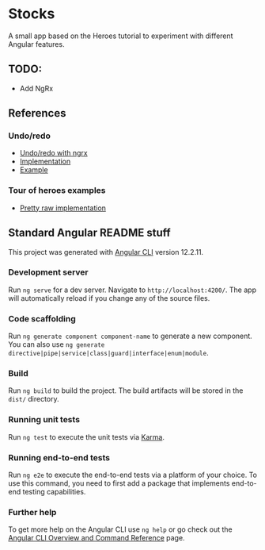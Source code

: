# Stocks

A small app based on the Heroes tutorial to experiment with different Angular features.

## TODO:

* Add NgRx

## References

### Undo/redo
* [Undo/redo with ngrx](https://nils-mehlhorn.de/posts/angular-undo-redo-ngrx-redux)
* [Implementation](https://github.com/nilsmehlhorn/ngrx-wieder)
* [Example](https://github.com/nilsmehlhorn/ngrx-wieder-example)

### Tour of heroes examples
* [Pretty raw implementation](https://stackblitz.com/edit/angular-tour-of-heroes-example?file=app%2Fhero-detail.component.html)

## Standard Angular README stuff

This project was generated with [Angular CLI](https://github.com/angular/angular-cli) version 12.2.11.

### Development server

Run `ng serve` for a dev server. Navigate to `http://localhost:4200/`. The app will automatically reload if you change any of the source files.

### Code scaffolding

Run `ng generate component component-name` to generate a new component. You can also use `ng generate directive|pipe|service|class|guard|interface|enum|module`.

### Build

Run `ng build` to build the project. The build artifacts will be stored in the `dist/` directory.

### Running unit tests

Run `ng test` to execute the unit tests via [Karma](https://karma-runner.github.io).

### Running end-to-end tests

Run `ng e2e` to execute the end-to-end tests via a platform of your choice. To use this command, you need to first add a package that implements end-to-end testing capabilities.

### Further help

To get more help on the Angular CLI use `ng help` or go check out the [Angular CLI Overview and Command Reference](https://angular.io/cli) page.
